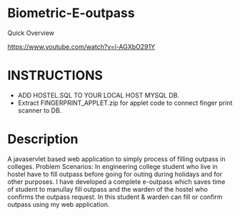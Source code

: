 # Biometric-E-outpass
Quick Overview

https://www.youtube.com/watch?v=l-AGXbO291Y</br>
# INSTRUCTIONS 
* ADD HOSTEL.SQL TO YOUR LOCAL HOST MYSQL DB.</br>
* Extract FINGERPRINT_APPLET.zip for applet code to connect finger print scanner to DB.</br></strong>

# Description
A javaservlet based web application to simply process of filling outpass in colleges. Problem Scenarios: In engineering college student who live in hostel have to fill outpass before going for outing during holidays and for other purposes. I have developed a complete e-outpass which saves time of student to manullay fill outpass and the warden of the hostel who confirms the outpass request. In this student &amp; warden can fill or confirm outpass using my web application.

